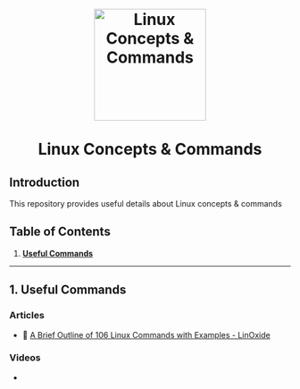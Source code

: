 <h1 align="center">
<br>
  <a href="https://github.com/leonardomso/33"><img src="https://i.imgur.com/EUy4Wgs.png" alt="Linux Concepts & Commands" width=200"></a>
  <br>
    <br>
  Linux Concepts & Commands
  <br>
</h1>
    
## Introduction
This repository provides useful details about Linux concepts & commands

## Table of Contents
1. **[Useful Commands](#1-useful-commands)**

---

## 1. Useful Commands

### Articles
* 📜 [A Brief Outline of 106 Linux Commands with Examples - LinOxide](https://linoxide.com/linux-how-to/linux-commands-brief-outline-examples)

### Videos

 * 
